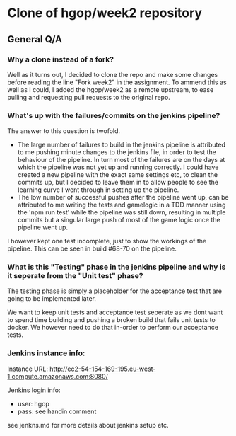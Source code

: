 # Clone of hgop/week2 repository
## General Q/A

### Why a clone instead of a fork?
Well as it turns out, I decided to clone the repo and make some changes before reading the line "Fork week2" in the assignment.
To ammend this as well as I could, I added the hgop/week2 as a remote upstream, to ease pulling and requesting pull requests to the original repo.

### What's up with the failures/commits on the jenkins pipeline?
The answer to this question is twofold.

- The large number of failures to build in the jenkins pipeline is attributed to me pushing minute changes to the jenkins file, in order to test the behaviour of the pipeline. In turn most of the failures are on the days at which the pipeline was not yet up and running correctly. I could have created a new pipeline with the exact same settings etc, to clean the commits up, but I decided to leave them in to allow people to see the learning curve I went through in setting up the pipeline.
- The low number of successful pushes after the pipeline went up, can be attributed to me writing the tests and gamelogic in a TDD manner using the 'npm run test' while the pipeline was still down, resulting in multiple commits but a singular large push of most of the game logic once the pipeline went up.

I however kept one test incomplete, just to show the workings of the pipeline. This can be seen in build #68-70 on the pipeline.

### What is this "Testing" phase in the jenkins pipeline and why is it seperate from the "Unit test" phase?
The testing phase is simply a placeholder for the acceptance test that are going to be implemented later.

We want to keep unit tests and acceptance test seperate as we dont want to spend time building and pushing a broken build that fails unit tests to docker. We however need to do that in-order to perform our acceptance tests.

### Jenkins instance info:

Instance URL: http://ec2-54-154-169-195.eu-west-1.compute.amazonaws.com:8080/
 
Jenkins login info:
- user: hgop
- pass: see handin comment

see jenkns.md for more details about jenkins setup etc.
